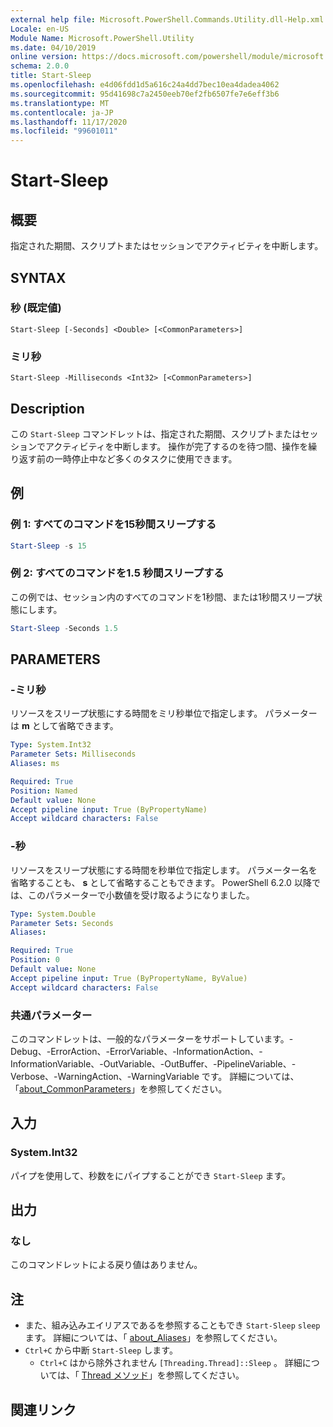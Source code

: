 ```yaml
---
external help file: Microsoft.PowerShell.Commands.Utility.dll-Help.xml
Locale: en-US
Module Name: Microsoft.PowerShell.Utility
ms.date: 04/10/2019
online version: https://docs.microsoft.com/powershell/module/microsoft.powershell.utility/start-sleep?view=powershell-7.2&WT.mc_id=ps-gethelp
schema: 2.0.0
title: Start-Sleep
ms.openlocfilehash: e4d06fdd1d5a616c24a4dd7bec10ea4dadea4062
ms.sourcegitcommit: 95d41698c7a2450eeb70ef2fb6507fe7e6eff3b6
ms.translationtype: MT
ms.contentlocale: ja-JP
ms.lasthandoff: 11/17/2020
ms.locfileid: "99601011"
---
```

# Start-Sleep

## 概要
指定された期間、スクリプトまたはセッションでアクティビティを中断します。

## SYNTAX

### 秒 (既定値)

```
Start-Sleep [-Seconds] <Double> [<CommonParameters>]
```

### ミリ秒

```
Start-Sleep -Milliseconds <Int32> [<CommonParameters>]
```

## Description

この `Start-Sleep` コマンドレットは、指定された期間、スクリプトまたはセッションでアクティビティを中断します。 操作が完了するのを待つ間、操作を繰り返す前の一時停止中など多くのタスクに使用できます。

## 例

### 例 1: すべてのコマンドを15秒間スリープする

```powershell
Start-Sleep -s 15
```

### 例 2: すべてのコマンドを1.5 秒間スリープする

この例では、セッション内のすべてのコマンドを1秒間、または1秒間スリープ状態にします。

```powershell
Start-Sleep -Seconds 1.5
```

## PARAMETERS

### -ミリ秒

リソースをスリープ状態にする時間をミリ秒単位で指定します。 パラメーターは **m** として省略できます。

```yaml
Type: System.Int32
Parameter Sets: Milliseconds
Aliases: ms

Required: True
Position: Named
Default value: None
Accept pipeline input: True (ByPropertyName)
Accept wildcard characters: False
```

### -秒

リソースをスリープ状態にする時間を秒単位で指定します。 パラメーター名を省略することも、 **s** として省略することもできます。 PowerShell 6.2.0 以降では、このパラメーターで小数値を受け取るようになりました。

```yaml
Type: System.Double
Parameter Sets: Seconds
Aliases:

Required: True
Position: 0
Default value: None
Accept pipeline input: True (ByPropertyName, ByValue)
Accept wildcard characters: False
```

### 共通パラメーター

このコマンドレットは、一般的なパラメーターをサポートしています。-Debug、-ErrorAction、-ErrorVariable、-InformationAction、-InformationVariable、-OutVariable、-OutBuffer、-PipelineVariable、-Verbose、-WarningAction、-WarningVariable です。 詳細については、「[about_CommonParameters](../Microsoft.PowerShell.Core/About/about_CommonParameters.md)」を参照してください。

## 入力

### System.Int32

パイプを使用して、秒数をにパイプすることができ `Start-Sleep` ます。

## 出力

### なし

このコマンドレットによる戻り値はありません。

## 注

- また、組み込みエイリアスであるを参照することもでき `Start-Sleep` `sleep` ます。 詳細については、「 [about_Aliases](../Microsoft.PowerShell.Core/About/about_Aliases.md)」を参照してください。
- `Ctrl+C` から中断 `Start-Sleep` します。
  - `Ctrl+C` はから除外されません `[Threading.Thread]::Sleep` 。 詳細については、「 [Thread メソッド](/dotnet/api/system.threading.thread.sleep)」を参照してください。

## 関連リンク

